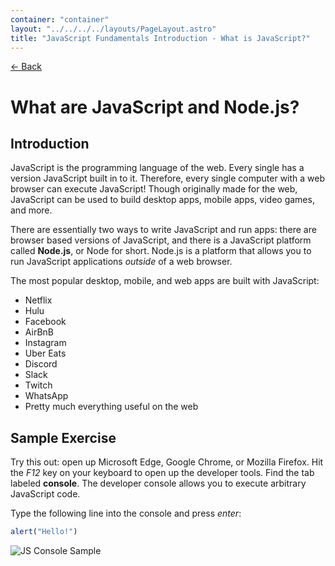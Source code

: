 ```yaml
---
container: "container"
layout: "../../../../layouts/PageLayout.astro"
title: "JavaScript Fundamentals Introduction - What is JavaScript?"
---
```


[← Back](/comp-sci/javascript/)

# What are JavaScript and Node.js?

## Introduction

JavaScript is the programming language of the web. Every single has a version JavaScript built in to it. Therefore, every single computer with a web browser can execute JavaScript! Though originally made for the web, JavaScript can be used to build desktop apps, mobile apps, video games, and more.

There are essentially two ways to write JavaScript and run apps: there are browser based versions of JavaScript, and there is a JavaScript platform called **Node.js**, or Node for short. Node.js is a platform that allows you to run JavaScript applications _outside_ of a web browser.

The most popular desktop, mobile, and web apps are built with JavaScript:

- Netflix
- Hulu
- Facebook
- AirBnB
- Instagram
- Uber Eats
- Discord
- Slack
- Twitch
- WhatsApp
- Pretty much everything useful on the web

## Sample Exercise

Try this out: open up Microsoft Edge, Google Chrome, or Mozilla Firefox. Hit the _F12_ key on your keyboard to open up the developer tools. Find the tab labeled **console**. The developer console allows you to execute arbitrary JavaScript code.

Type the following line into the console and press _enter_:

```js
alert("Hello!")
```

![JS Console Sample](/assets/img/javascript/js-console-sample.gif)
